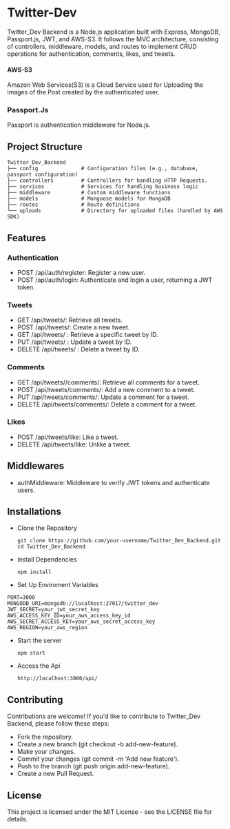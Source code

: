 # Twitter-Dev
Twitter_Dev Backend is a Node.js application built with Express, MongoDB, Passport.js, JWT, and AWS-S3. It follows the MVC architecture, consisting of controllers, middleware, models, and routes to implement CRUD operations for authentication, comments, likes, and tweets.
#### AWS-S3 
Amazon Web Services(S3) is a Cloud Service used for Uploading the images of the Post created by the authenticated user. 
### Passport.Js
 Passport is authentication middleware for Node.js.
 
## Project Structure
```
Twitter_Dev_Backend
├── config              # Configuration files (e.g., database, passport configuration)
├── controllers         # Controllers for handling HTTP Requests.
├── services            # Services for handling business logic
├── middleware          # Custom middleware functions
├── models              # Mongoose models for MongoDB
├── routes              # Route definitions
└── uploads             # Directory for uploaded files (handled by AWS SDK)

```
## Features
 ### Authentication
 - POST /api/auth/register: Register a new user.
 - POST /api/auth/login: Authenticate and login a user, returning a JWT token.
   
 ### Tweets
 - GET /api/tweets/: Retrieve all tweets.
 - POST /api/tweets/: Create a new tweet.
 - GET /api/tweets/ : Retrieve a specific tweet by ID.
 - PUT /api/tweets/ : Update a tweet by ID.
 - DELETE /api/tweets/ : Delete a tweet by ID.

  ### Comments
  - GET /api/tweets//comments/: Retrieve all comments for a tweet.
  - POST /api/tweets/comments/: Add a new comment to a tweet.
  -  PUT /api/tweets/comments/: Update a comment for a tweet.
  -  DELETE /api/tweets/comments/: Delete a comment for a tweet.

  ### Likes
 - POST /api/tweets/like: Like a tweet.
 - DELETE /api/tweets/like: Unlike a tweet.
  
## Middlewares
- authMiddleware: Middleware to verify JWT tokens and authenticate users.

## Installations
- Clone the Repository
  ```
  git clone https://github.com/your-username/Twitter_Dev_Backend.git
  cd Twitter_Dev_Backend

  ```
- Install Dependencies
  ```
  npm install

  ```
- Set Up Enviroment Variables
```
PORT=3000
MONGODB_URI=mongodb://localhost:27017/twitter_dev
JWT_SECRET=your_jwt_secret_key
AWS_ACCESS_KEY_ID=your_aws_access_key_id
AWS_SECRET_ACCESS_KEY=your_aws_secret_access_key
AWS_REGION=your_aws_region

```
- Start the server
  ```
  npm start
  ```
- Access the Api
  ```
  http://localhost:3000/api/
  ```

## Contributing
Contributions are welcome! If you'd like to contribute to Twitter_Dev Backend, please follow these steps:

- Fork the repository.
- Create a new branch (git checkout -b  add-new-feature).
- Make your changes.
- Commit your changes (git commit -m 'Add new feature').
- Push to the branch (git push origin add-new-feature).
- Create a new Pull Request.

## License
 This project is licensed under the MIT License - see the LICENSE file for details.



